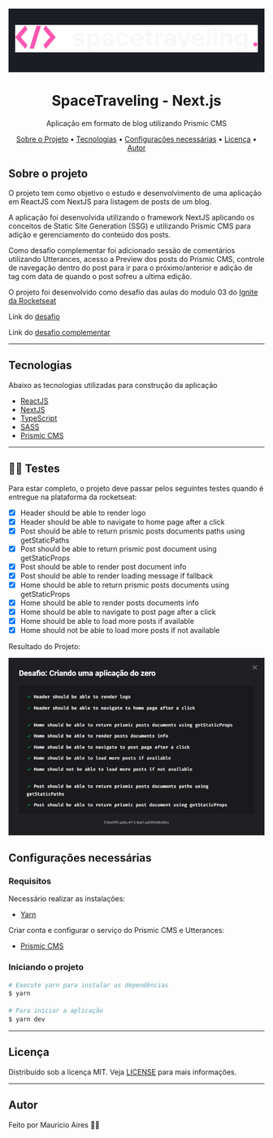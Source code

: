 <h1 style="background:#1a1d23; padding: 2rem 0;" align="center">
  <img alt="Logo" src="./public/logo.svg" alt="SpaceTraveling">
</h1>

<h1 align="center">
    SpaceTraveling - Next.js
</h1>
<p align="center">Aplicação em formato de blog utilizando Prismic CMS</p>

<p align="center">
 <a href="#sobre-o-projeto">Sobre o Projeto</a> •
 <a href="#tecnologias">Tecnologias</a> •
 <a href="#configurações-necessárias">Configurações necessárias</a> •
 <a href="#licença">Licença</a> •
 <a href="#autor">Autor</a>
</p>

## Sobre o projeto

O projeto tem como objetivo o estudo e desenvolvimento de uma aplicação em ReactJS com NextJS para listagem de posts de um blog.

A aplicação foi desenvolvida utilizando o framework NextJS aplicando os conceitos de Static Site Generation (SSG) e utilizando Prismic CMS para adição e gerenciamento do conteúdo dos posts.

Como desafio complementar foi adicionado sessão de comentários utilizando Utterances, acesso a Preview dos posts do Prismic CMS, controle de navegação dentro do post para ir para o próximo/anterior e adição de tag com data de quando o post sofreu a ultima edição.

O projeto foi desenvolvido como desafio das aulas do modulo 03 do [Ignite da Rocketseat](https://rocketseat.com.br/)

Link do [desafio](https://www.notion.so/Desafio-01-Criando-um-projeto-do-zero-b1a3645d286b4eec93f5f1f5476d0ff7)

Link do [desafio complementar](https://www.notion.so/Desafio-02-Adicionando-features-ao-blog-d466866c02544c79bbada9717c033d0a)

---

## Tecnologias

Abaixo as tecnologias utilizadas para construção da aplicação

- [ReactJS](https://reactjs.org/)
- [NextJS](https://nextjs.org/)
- [TypeScript](https://www.typescriptlang.org/)
- [SASS](https://sass-lang.com/)
- [Prismic CMS](https://prismic.io/)

---

## 🏃🏾 Testes

Para estar completo, o projeto deve passar pelos seguintes testes quando é entregue na plataforma da rocketseat:

- [x] Header should be able to render logo
- [x] Header should be able to navigate to home page after a click
- [x] Post should be able to return prismic posts documents paths using getStaticPaths
- [x] Post should be able to return prismic post document using getStaticProps
- [x] Post should be able to render post document info
- [x] Post should be able to render loading message if fallback
- [x] Home should be able to return prismic posts documents using getStaticProps
- [x] Home should be able to render posts documents info
- [x] Home should be able to navigate to post page after a click
- [x] Home should be able to load more posts if available
- [x] Home should not be able to load more posts if not available

Resultado do Projeto:

 <img alt="Logo" src="./public/result.png" alt="SpaceTraveling - result">

## Configurações necessárias

### **Requisitos**

Necessário realizar as instalações:

- [Yarn](https://classic.yarnpkg.com)

Criar conta e configurar o serviço do Prismic CMS e Utterances:

- [Prismic CMS](https://prismic.io/)

### **Iniciando o projeto**

```bash
# Execute yarn para instalar as dependências
$ yarn

# Para iniciar a aplicação
$ yarn dev

```

---

## Licença

Distribuído sob a licença MIT. Veja [LICENSE](LICENSE) para mais informações.

---

## Autor

Feito por Mauricio Aires 👋🏽
